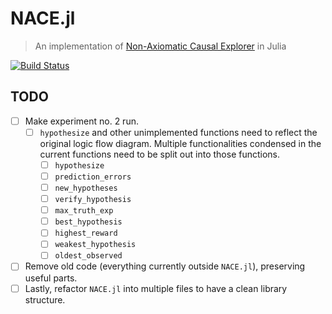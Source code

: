 # NACE.jl
> An implementation of [Non-Axiomatic Causal Explorer](https://github.com/patham9/NACE) in Julia

[![Build Status](https://github.com/ntoxeg/NACE.jl/actions/workflows/CI.yml/badge.svg?branch=main)](https://github.com/ntoxeg/NACE.jl/actions/workflows/CI.yml?query=branch%3Amain)

## TODO
- [ ] Make experiment no. 2 run.
    - [ ] `hypothesize` and other unimplemented functions need to reflect the original logic flow diagram. Multiple functionalities condensed in the current functions need to be split out into those functions.
        - [ ] `hypothesize`
        - [ ] `prediction_errors`
        - [ ] `new_hypotheses`
        - [ ] `verify_hypothesis`
        - [ ] `max_truth_exp`
        - [ ] `best_hypothesis`
        - [ ] `highest_reward`
        - [ ] `weakest_hypothesis`
        - [ ] `oldest_observed`
- [ ] Remove old code (everything currently outside `NACE.jl`), preserving useful parts.
- [ ] Lastly, refactor `NACE.jl` into multiple files to have a clean library structure.

